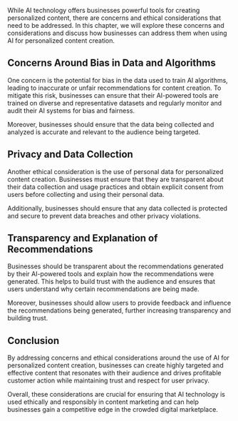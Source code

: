 

While AI technology offers businesses powerful tools for creating personalized content, there are concerns and ethical considerations that need to be addressed. In this chapter, we will explore these concerns and considerations and discuss how businesses can address them when using AI for personalized content creation.

Concerns Around Bias in Data and Algorithms
-------------------------------------------

One concern is the potential for bias in the data used to train AI algorithms, leading to inaccurate or unfair recommendations for content creation. To mitigate this risk, businesses can ensure that their AI-powered tools are trained on diverse and representative datasets and regularly monitor and audit their AI systems for bias and fairness.

Moreover, businesses should ensure that the data being collected and analyzed is accurate and relevant to the audience being targeted.

Privacy and Data Collection
---------------------------

Another ethical consideration is the use of personal data for personalized content creation. Businesses must ensure that they are transparent about their data collection and usage practices and obtain explicit consent from users before collecting and using their personal data.

Additionally, businesses should ensure that any data collected is protected and secure to prevent data breaches and other privacy violations.

Transparency and Explanation of Recommendations
-----------------------------------------------

Businesses should be transparent about the recommendations generated by their AI-powered tools and explain how the recommendations were generated. This helps to build trust with the audience and ensures that users understand why certain recommendations are being made.

Moreover, businesses should allow users to provide feedback and influence the recommendations being generated, further increasing transparency and building trust.

Conclusion
----------

By addressing concerns and ethical considerations around the use of AI for personalized content creation, businesses can create highly targeted and effective content that resonates with their audience and drives profitable customer action while maintaining trust and respect for user privacy.

Overall, these considerations are crucial for ensuring that AI technology is used ethically and responsibly in content marketing and can help businesses gain a competitive edge in the crowded digital marketplace.
